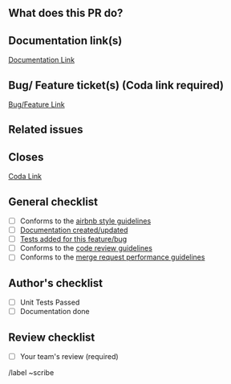 ## What does this PR do?

<!-- Briefly describe what this PR is about -->

## Documentation link(s)

[Documentation Link](https://example.com)

## Bug/ Feature ticket(s) (Coda link required)

[Bug/Feature Link](https://example.com)

## Related issues

<!-- Mention the issue(s) this PR is related to -->

## Closes

[Coda Link](https://example.com)

## General checklist

- [ ] Conforms to the [airbnb style guidelines](https://github.com/airbnb/javascript)
- [ ] [Documentation created/updated]()
- [ ] [Tests added for this feature/bug]()
- [ ] Conforms to the [code review guidelines]()
- [ ] Conforms to the [merge request performance guidelines]()

## Author's checklist

- [ ] Unit Tests Passed
- [ ] Documentation done

## Review checklist

- [ ] Your team's review (required)

/label ~scribe
